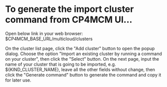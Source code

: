 # To generate the import cluster command from CP4MCM UI...

  Open below link in your web browser:
  $CP4MCM_BASE_URL/multicloud/clusters

  On the cluster list page, click the "Add cluster" button to open the popup dialog. Choose the option "Import
  an existing cluster by running a command on your cluster", then click the "Select" button. On the next page,
  input the name of your cluster that is going to be imported, e.g. ${KIND_CLUSTER_NAME}, leave all the other fields
  without change, then click the "Generate command" button to generate the command and copy it for later use.
